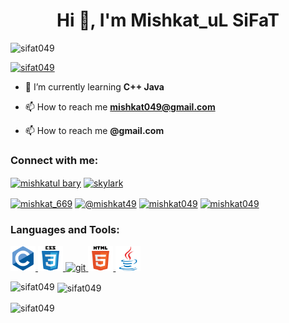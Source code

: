 <h1 align="center">Hi 👋, I'm Mishkat_uL SiFaT</h1>


<p align="left"> <img src="https://komarev.com/ghpvc/?username=sifat049&label=Profile%20views&color=0e75b6&style=flat" alt="sifat049" /> </p>

<p align="left"> <a href="https://github.com/ryo-ma/github-profile-trophy"><img src="https://github-profile-trophy.vercel.app/?username=sifat049" alt="sifat049" /></a> </p>

- 🌱 I’m currently learning **C++ Java**

- 📫 How to reach me **mishkat049@gmail.com**
- 📫 How to reach me **@gmail.com**
  
<h3 align="left">Connect with me:</h3>
<p align="left">
<a href="https://linkedin.com/in/mishkatul bary" target="blank"><img align="center" src="https://raw.githubusercontent.com/rahuldkjain/github-profile-readme-generator/master/src/images/icons/Social/linked-in-alt.svg" alt="mishkatul bary" height="30" width="40" /></a>
<a href="https://www.youtube.com/c/skylark" target="blank"><img align="center" src="https://raw.githubusercontent.com/rahuldkjain/github-profile-readme-generator/master/src/images/icons/Social/youtube.svg" alt="skylark" height="30" width="40" /></a>
</p>
<a href="https://www.codechef.com/users/mishkat_669" target="blank"><img align="center" src="https://cdn.jsdelivr.net/npm/simple-icons@3.1.0/icons/codechef.svg" alt="mishkat_669" height="30" width="40" /></a>
<a href="https://www.hackerrank.com/@mishkat49" target="blank"><img align="center" src="https://raw.githubusercontent.com/rahuldkjain/github-profile-readme-generator/master/src/images/icons/Social/hackerrank.svg" alt="@mishkat49" height="30" width="40" /></a>
<a href="https://codeforces.com/profile/mishkat049" target="blank"><img align="center" src="https://raw.githubusercontent.com/rahuldkjain/github-profile-readme-generator/master/src/images/icons/Social/codeforces.svg" alt="mishkat049" height="30" width="40" /></a>
<a href="https://www.leetcode.com/mishkat049" target="blank"><img align="center" src="https://raw.githubusercontent.com/rahuldkjain/github-profile-readme-generator/master/src/images/icons/Social/leet-code.svg" alt="mishkat049" height="30" width="40" /></a>
</p
</p>
<h3 align="left">Languages and Tools:</h3>
<p align="left"> <a href="https://www.cprogramming.com/" target="_blank" rel="noreferrer"> <img src="https://raw.githubusercontent.com/devicons/devicon/master/icons/c/c-original.svg" alt="c" width="40" height="40"/> </a> <a href="https://www.w3schools.com/css/" target="_blank" rel="noreferrer"> <img src="https://raw.githubusercontent.com/devicons/devicon/master/icons/css3/css3-original-wordmark.svg" alt="css3" width="40" height="40"/> </a> <a href="https://git-scm.com/" target="_blank" rel="noreferrer"> <img src="https://www.vectorlogo.zone/logos/git-scm/git-scm-icon.svg" alt="git" width="40" height="40"/> </a> <a href="https://www.w3.org/html/" target="_blank" rel="noreferrer"> <img src="https://raw.githubusercontent.com/devicons/devicon/master/icons/html5/html5-original-wordmark.svg" alt="html5" width="40" height="40"/> </a> <a href="https://www.java.com" target="_blank" rel="noreferrer"> <img src="https://raw.githubusercontent.com/devicons/devicon/master/icons/java/java-original.svg" alt="java" width="40" height="40"/> </a> </p>

<p><img align="left" src="https://github-readme-stats.vercel.app/api/top-langs?username=sifat049&show_icons=true&locale=en&layout=compact" alt="sifat049" /></p>

<p>&nbsp;<img align="center" src="https://github-readme-stats.vercel.app/api?username=sifat049&show_icons=true&locale=en" alt="sifat049" /></p>

<p><img align="center" src="https://github-readme-streak-stats.herokuapp.com/?user=sifat049&" alt="sifat049" /></p>


